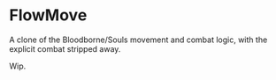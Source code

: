 # FlowMove

A clone of the Bloodborne/Souls movement and combat logic, with the explicit combat stripped away.

Wip.
